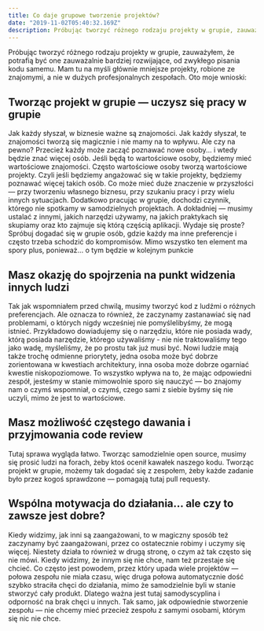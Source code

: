 ```yaml
---
title: Co daje grupowe tworzenie projektów?
date: "2019-11-02T05:40:32.169Z"
description: Próbując tworzyć różnego rodzaju projekty w grupie, zauważyłem, że potrafią być one zauważalnie bardziej rozwijające, od zwykłego pisania kodu samemu.
---
```


Próbując tworzyć różnego rodzaju projekty w grupie, zauważyłem, że potrafią być one zauważalnie bardziej rozwijające, od zwykłego pisania kodu samemu. Mam tu na myśli głównie mniejsze projekty, robione ze znajomymi, a nie w dużych profesjonalnych zespołach. Oto moje wnioski:

## **Tworząc projekt w grupie — uczysz się pracy w grupie**

Jak każdy słyszał, w biznesie ważne są znajomości. Jak każdy słyszał, te znajomości tworzą się magicznie i nie mamy na to wpływu. Ale czy na pewno? Przecież każdy może zacząć poznawać nowe osoby... i wtedy będzie znać więcej osób. Jeśli będą to wartościowe osoby, będziemy mieć wartościowe znajomości. Często wartościowe osoby tworzą wartościowe projekty. Czyli jeśli będziemy angażować się w takie projekty, będziemy poznawać więcej takich osób. Co może mieć duże znaczenie w przyszłości — przy tworzeniu własnego biznesu, przy szukaniu pracy i przy wielu innych sytuacjach. Dodatkowo pracując w grupie, dochodzi czynnik, którego nie spotkamy w samodzielnych projektach. A dokładniej — musimy ustalać z innymi, jakich narzędzi używamy, na jakich praktykach się skupiamy oraz kto zajmuje się którą częścią aplikacji. Wydaje się proste? Spróbuj dogadać się w grupie osób, gdzie każdy ma inne preferencje i często trzeba schodzić do kompromisów. Mimo wszystko ten element ma spory plus, ponieważ... o tym będzie w kolejnym punkcie

## **Masz okazję do spojrzenia na punkt widzenia innych ludzi**

Tak jak wspomniałem przed chwilą, musimy tworzyć kod z ludźmi o różnych preferencjach. Ale oznacza to również, że zaczynamy zastanawiać się nad problemami, o których nigdy wcześniej nie pomyślelibyśmy, że mogą istnieć. Przykładowo dowiadujemy się o narzędziu, które nie posiada wady, którą posiada narzędzie, którego używaliśmy - nie nie traktowaliśmy tego jako wadę, myśleliśmy, że po prostu tak już musi być. Nowi ludzie mają także trochę odmienne priorytety, jedna osoba może być dobrze zorientowana w kwestiach architektury, inna osoba może dobrze ogarniać kwestie niskopoziomowe. To wszystko wpływa na to, że mając odpowiedni zespół, jesteśmy w stanie mimowolnie sporo się nauczyć — bo znajomy nam o czymś wspomniał, o czymś, czego sami z siebie byśmy się nie uczyli, mimo że jest to wartościowe.

## **Masz możliwość częstego dawania i przyjmowania code review**

Tutaj sprawa wygląda łatwo. Tworząc samodzielnie open source, musimy się prosić ludzi na forach, żeby ktoś ocenił kawałek naszego kodu. Tworząc projekt w grupie, możemy tak dogadać się z zespołem, żeby każde zadanie było przez kogoś sprawdzone — pomagają tutaj pull requesty.

## **Wspólna motywacja do działania... ale czy to zawsze jest dobre?**

Kiedy widzimy, jak inni są zaangażowani, to w magiczny sposób też zaczynamy być zaangażowani, przez co ostatecznie robimy i uczymy się więcej. Niestety działa to również w drugą stronę, o czym aż tak często się nie mówi. Kiedy widzimy, że innym się nie chce, nam też przestaje się chcieć. Co często jest powodem, przez który upada wiele projektów — połowa zespołu nie miała czasu, więc druga połowa automatycznie dość szybko straciła chęci do działania, mimo że samodzielnie byli w stanie stworzyć cały produkt. Dlatego ważna jest tutaj samodyscyplina i odporność na brak chęci u innych. Tak samo, jak odpowiednie stworzenie zespołu — nie chcemy mieć przecież zespołu z samymi osobami, którym się nic nie chce.
